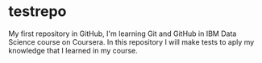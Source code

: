 # testrepo
My first repository in GitHub, I'm learning Git and GitHub in IBM Data Science course on Coursera. In this repository I will make tests to aply my knowledge that I learned in my course.
